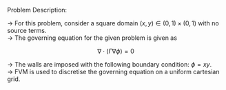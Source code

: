 Problem Description:  
  
-> For this problem, consider a square domain $\left( x, y \right) \in \left( 0, 1 \right) \times \left( 0, 1 \right)$ with no source terms.  
-> The governing equation for the given problem is given as  

$$ \nabla \cdot \left( \Gamma \nabla \phi \right) = 0 $$

-> The walls are imposed with the following boundary condition: $\phi = x y$.  
-> FVM is used to discretise the governing equation on a uniform cartesian grid.  
